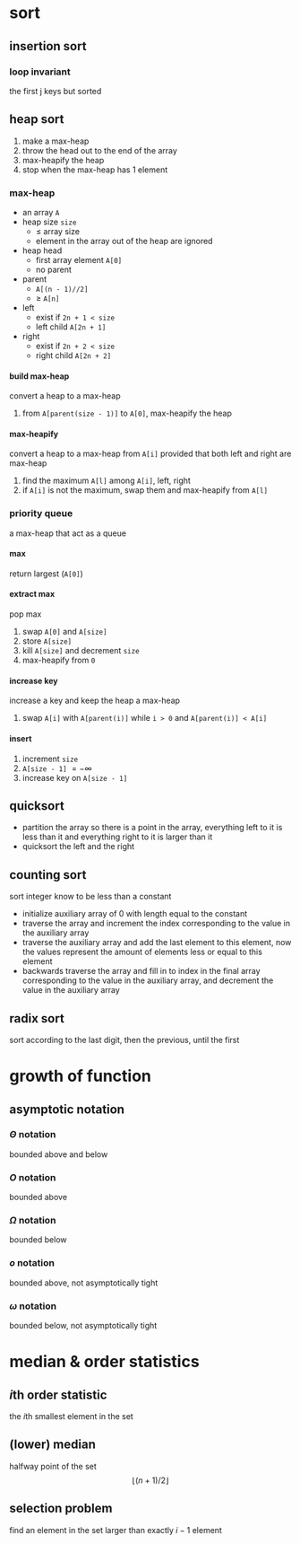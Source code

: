# sort

## insertion sort

### loop invariant

the first j keys but sorted

## heap sort

1. make a max-heap
1. throw the head out to the end of the array
1. max-heapify the heap
1. stop when the max-heap has 1 element

### max-heap

- an array `A`
- heap size `size`
    - $≤$ array size
    - element in the array out of the heap are ignored
- heap head
    - first array element `A[0]`
    - no parent
- parent
    - `A[(n - 1)//2]`
    - $≥$ `A[n]`
- left
    - exist if `2n + 1 < size`
    - left child `A[2n + 1]`
- right
    - exist if `2n + 2 < size`
    - right child `A[2n + 2]`

#### build max-heap

convert a heap to a max-heap

1. from `A[parent(size - 1)]` to `A[0]`, max-heapify the heap

#### max-heapify

convert a heap to a max-heap from `A[i]` provided that
both left and right are max-heap

1. find the maximum `A[l]` among `A[i]`, left, right
1. if `A[i]` is not the maximum, swap them and max-heapify from `A[l]`

### priority queue

a max-heap that act as a queue

#### max

return largest (`A[0]`)

#### extract max

pop max

1. swap `A[0]` and `A[size]`
1. store `A[size]`
1. kill `A[size]` and decrement `size`
1. max-heapify from `0`

#### increase key

increase a key and keep the heap a max-heap

1. swap `A[i]` with `A[parent(i)]` while `i > 0` and `A[parent(i)] < A[i]`

#### insert

1. increment `size`
1. `A[size - 1]` $=-\infty$
1. increase key on `A[size - 1]`

## quicksort

- partition the array so there is a point in the array,
    everything left to it is less than it
    and everything right to it is larger than it
- quicksort the left and the right

## counting sort

sort integer know to be less than a constant

- initialize auxiliary array of 0 with length equal to the constant
- traverse the array and increment the index corresponding to the value
    in the auxiliary array
- traverse the auxiliary array and add the last element to this element,
    now the values represent the amount of elements less or equal to this element
- backwards traverse the array and fill in to index in the final array
    corresponding to the value in the auxiliary array,
    and decrement the value in the auxiliary array

## radix sort

sort according to the last digit, then the previous, until the first

# growth of function

## asymptotic notation

### $\Theta$ notation

bounded above and below

### $O$ notation

bounded above

### $\Omega$ notation

bounded below

### $o$ notation

bounded above,
not asymptotically tight

### $\omega$ notation

bounded below,
not asymptotically tight

# median & order statistics

## $i$th order statistic

the $i$th smallest element in the set

## (lower) median

halfway point of the set
$$
\lfloor(n+1)/2\rfloor
$$

## selection problem

find an element in the set larger than exactly $i-1$ element
